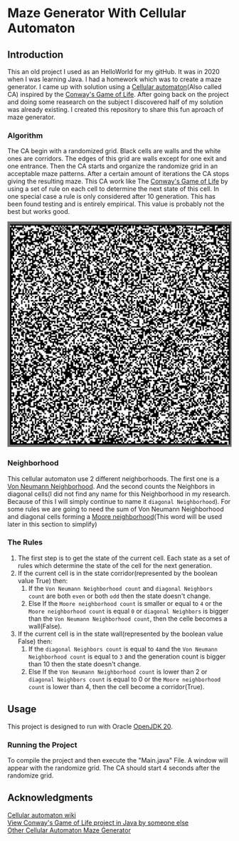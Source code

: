 # Maze Generator With Cellular Automaton

## Introduction

This an old project I used as an HelloWorld for my gitHub.
It was in 2020 when I was learning Java. I had a homework which was to create a maze generator. I came up with solution using a [Cellular automaton](https://en.wikipedia.org/wiki/Cellular_automaton)(Also called CA) inspired by the [Conway's Game of Life](https://en.wikipedia.org/wiki/Conway%27s_Game_of_Life). After going back on the project and doing some reasearch on the subject I discovered half of my solution was already existing. I created this repository to share this fun aproach of maze generator.
<br>

### Algorithm
The CA begin with a randomized grid. Black cells are walls and the white ones are corridors. 
The edges of this grid are walls except for one exit and one entrance. 
Then the CA starts and organize the randomize grid in an acceptable maze patterns. 
After a certain amount of iterations the CA stops giving the resulting maze.
This CA work like The [Conway's Game of Life](https://en.wikipedia.org/wiki/Conway%27s_Game_of_Life) by using a set of rule on each cell to determine the next state of this cell.
In one special case a rule is only considered after 10 generation. 
This has been found testing and is entirely empirical. 
This value is probably not the best but works good.


<p align="center">
  <img src="README_files/MazeGeneratorDemo.gif" alt="Demo Maze Generator" width="550">
</p>

### Neighborhood
This cellular automaton use 2 different neighborhoods.
The first one is a [Von Neumann Neighborhood](https://en.wikipedia.org/wiki/Von_Neumann_neighborhood).
And the second counts the Neighbors in diagonal cells(I did not find any name for this Neighborhood in my research. Because of this I will simply continue to name it `diagonal Neighborhood`).
For some rules we are going to need the sum of Von Neumann Neighborhood and diagonal cells forming a [Moore neighborhood](https://en.wikipedia.org/wiki/Moore_neighborhood)(This word will be used later in this section to simplify)

### The Rules
1. The first step is to get the state of the current cell. 
Each state as a set of rules which determine the state of the cell for the next generation.
2. If the current cell is in the state corridor(represented by the boolean value True) then: 
   1. If the `Von Neumann Neighborhood count` and `diagonal Neighbors count` are both `even` or both `odd` then the state doesn't change.
   2. Else If the `Moore neighborhood count` is smaller or equal to `4` or the `Moore neighborhood count` is equal `0` or `diagonal Neighbors` is bigger than the `Von Neumann Neighborhood count`, then the celle becomes a wall(False).
3. If the current cell is in the state wall(represented by the boolean value False) then:
   1. If the `diagonal Neighbors count` is equal to `4`and the `Von Neumann Neighborhood count` is equal to `3` and the generation count is bigger than 10 then the state doesn't change.
   2. Else If the `Von Neumann Neighborhood count` is lower than 2 or `diagonal Neighbors count` is equal to 0 or the `Moore neighborhood count` is lower than 4, then the cell become a corridor(True).

## Usage

This project is designed to run with Oracle [OpenJDK 20](https://www.oracle.com/java/technologies/javase/jdk20-archive-downloads.html).

### Running the Project
To compile the project and then execute the "Main.java" File. A window will appear with the randomize grid. The CA should start 4 seconds after the randomize grid.


## Acknowledgments

[Cellular automaton wiki](https://en.wikipedia.org/wiki/Cellular_automaton)
<br>
[View Conway's Game of Life project in Java by someone else](https://github.com/leonpetrinos/GameOfLifeJavaFX)
<br>
[Other Cellular Automaton Maze Generator ](https://conwaylife.com/wiki/OCA:Maze#Mazectric)
